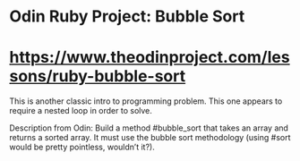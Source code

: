 # Odin Ruby Project: Bubble Sort 
# https://www.theodinproject.com/lessons/ruby-bubble-sort

This is another classic intro to programming problem. This one appears to require
a nested loop in order to solve.

Description from Odin:
Build a method #bubble_sort that takes an array and returns a sorted array. It must use the bubble sort methodology (using #sort would be pretty pointless, wouldn’t it?).
